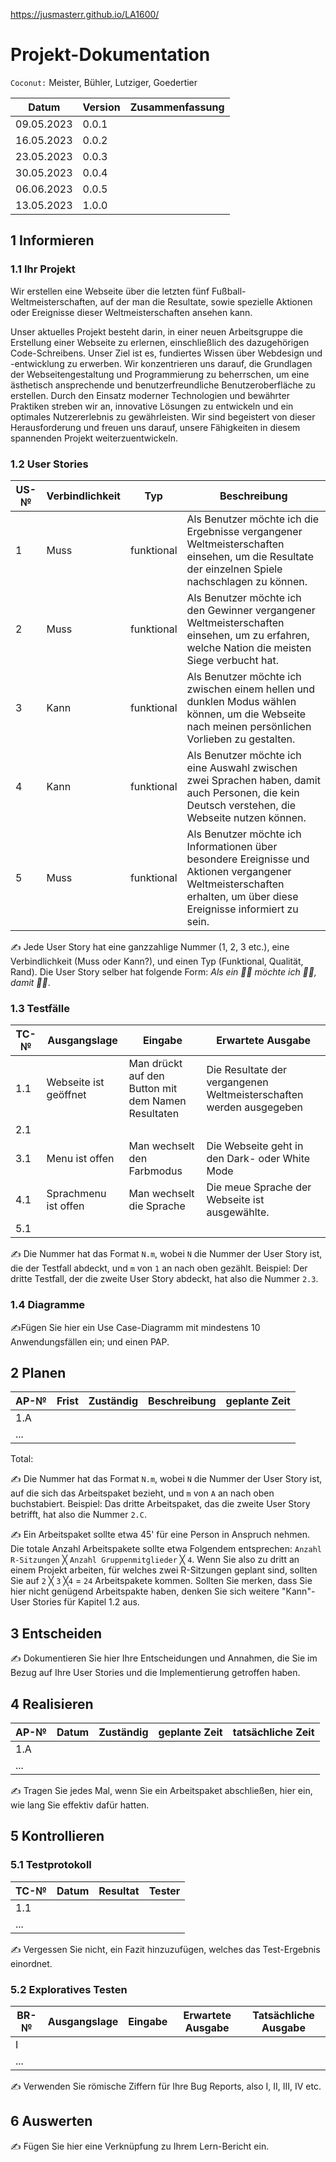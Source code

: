 https://jusmasterr.github.io/LA1600/
# Projekt-Dokumentation

`Coconut:` Meister, Bühler, Lutziger, Goedertier

| Datum | Version | Zusammenfassung                                              |
| ----- | ------- | ------------------------------------------------------------ |
|   09.05.2023    | 0.0.1   |                                                              |
|  16.05.2023       | 0.0.2     |                                                              |
|  23.05.2023       | 0.0.3     |                                                              |
|  30.05.2023       | 0.0.4     |                                                              |
|  06.06.2023       | 0.0.5     |                                                                                                                                                                     
|    13.05.2023      | 1.0.0   |                                                              |

## 1 Informieren

### 1.1 Ihr Projekt

Wir erstellen eine Webseite über die letzten fünf Fußball-Weltmeisterschaften, auf der man die Resultate, sowie spezielle Aktionen oder Ereignisse dieser Weltmeisterschaften ansehen kann.

Unser aktuelles Projekt besteht darin, in einer neuen Arbeitsgruppe die Erstellung einer Webseite zu erlernen, einschließlich des dazugehörigen Code-Schreibens. Unser Ziel ist es, fundiertes Wissen über Webdesign und -entwicklung zu erwerben. Wir konzentrieren uns darauf, die Grundlagen der Webseitengestaltung und Programmierung zu beherrschen, um eine ästhetisch ansprechende und benutzerfreundliche Benutzeroberfläche zu erstellen. Durch den Einsatz moderner Technologien und bewährter Praktiken streben wir an, innovative Lösungen zu entwickeln und ein optimales Nutzererlebnis zu gewährleisten. Wir sind begeistert von dieser Herausforderung und freuen uns darauf, unsere Fähigkeiten in diesem spannenden Projekt weiterzuentwickeln.

### 1.2 User Stories

| US-№ | Verbindlichkeit | Typ  | Beschreibung                       |
| ---- | --------------- | ---- | ---------------------------------- |
| 1  |    Muss               | funktional     | Als Benutzer möchte ich die Ergebnisse vergangener Weltmeisterschaften einsehen, um die Resultate der einzelnen Spiele nachschlagen zu können.       |
| 2  |    Muss               |   funktional   |  Als Benutzer möchte ich den Gewinner vergangener Weltmeisterschaften einsehen, um zu erfahren, welche Nation die meisten Siege verbucht hat.    |                               
| 3  | Kann   | funktional     |   Als Benutzer möchte ich zwischen einem hellen und dunklen Modus wählen können, um die Webseite nach meinen persönlichen Vorlieben zu gestalten.    |                            
| 4  |         Kann          |  funktional    |    Als Benutzer möchte ich eine Auswahl zwischen zwei Sprachen haben, damit auch Personen, die kein Deutsch verstehen, die Webseite nutzen können.                                |
| 5  |      Muss             |  funktional    |    Als Benutzer möchte ich Informationen über besondere Ereignisse und Aktionen vergangener Weltmeisterschaften erhalten, um über diese Ereignisse informiert zu sein.                             |

✍️ Jede User Story hat eine ganzzahlige Nummer (1, 2, 3 etc.), eine Verbindlichkeit (Muss oder Kann?), und einen Typ (Funktional, Qualität, Rand). Die User Story selber hat folgende Form: *Als ein 🤷‍♂️ möchte ich 🤷‍♂️, damit 🤷‍♂️*.

### 1.3 Testfälle

| TC-№ | Ausgangslage | Eingabe | Erwartete Ausgabe |
| ---- | ------------ | ------- | ----------------- |
| 1.1  |   Webseite ist geöffnet           | Man drückt auf den Button mit dem Namen Resultaten         |     Die Resultate der vergangenen Weltmeisterschaften werden ausgegeben            |
| 2.1  |              |         |                   |
| 3.1  |   Menu ist offen           |  Man wechselt den Farbmodus       |        Die Webseite geht in den Dark- oder White Mode          |
| 4.1  |   Sprachmenu ist offen           | Man wechselt die Sprache        |   Die meue Sprache der Webseite ist ausgewählte.                 |
| 5.1  |              |         |                   |


✍️ Die Nummer hat das Format `N.m`, wobei `N` die Nummer der User Story ist, die der Testfall abdeckt, und `m` von `1` an nach oben gezählt. Beispiel: Der dritte Testfall, der die zweite User Story abdeckt, hat also die Nummer `2.3`.

### 1.4 Diagramme

✍️Fügen Sie hier ein Use Case-Diagramm mit mindestens 10 Anwendungsfällen ein; und einen PAP.

## 2 Planen

| AP-№ | Frist | Zuständig | Beschreibung | geplante Zeit |
| ---- | ----- | --------- | ------------ | ------------- |
| 1.A  |       |           |              |               |
| ...  |       |           |              |               |

Total: 

✍️ Die Nummer hat das Format `N.m`, wobei `N` die Nummer der User Story ist, auf die sich das Arbeitspaket bezieht, und `m` von `A` an nach oben buchstabiert. Beispiel: Das dritte Arbeitspaket, das die zweite User Story betrifft, hat also die Nummer `2.C`.

✍️ Ein Arbeitspaket sollte etwa 45' für eine Person in Anspruch nehmen. Die totale Anzahl Arbeitspakete sollte etwa Folgendem entsprechen: `Anzahl R-Sitzungen` ╳ `Anzahl Gruppenmitglieder` ╳ `4`. Wenn Sie also zu dritt an einem Projekt arbeiten, für welches zwei R-Sitzungen geplant sind, sollten Sie auf `2` ╳ `3` ╳`4` = `24` Arbeitspakete kommen. Sollten Sie merken, dass Sie hier nicht genügend Arbeitspakte haben, denken Sie sich weitere "Kann"-User Stories für Kapitel 1.2 aus.

## 3 Entscheiden

✍️ Dokumentieren Sie hier Ihre Entscheidungen und Annahmen, die Sie im Bezug auf Ihre User Stories und die Implementierung getroffen haben.

## 4 Realisieren

| AP-№ | Datum | Zuständig | geplante Zeit | tatsächliche Zeit |
| ---- | ----- | --------- | ------------- | ----------------- |
| 1.A  |       |           |               |                   |
| ...  |       |           |               |                   |

✍️ Tragen Sie jedes Mal, wenn Sie ein Arbeitspaket abschließen, hier ein, wie lang Sie effektiv dafür hatten.

## 5 Kontrollieren

### 5.1 Testprotokoll

| TC-№ | Datum | Resultat | Tester |
| ---- | ----- | -------- | ------ |
| 1.1  |       |          |        |
| ...  |       |          |        |

✍️ Vergessen Sie nicht, ein Fazit hinzuzufügen, welches das Test-Ergebnis einordnet.

### 5.2 Exploratives Testen

| BR-№ | Ausgangslage | Eingabe | Erwartete Ausgabe | Tatsächliche Ausgabe |
| ---- | ------------ | ------- | ----------------- | -------------------- |
| I    |              |         |                   |                      |
| ...  |              |         |                   |                      |

✍️ Verwenden Sie römische Ziffern für Ihre Bug Reports, also I, II, III, IV etc.

## 6 Auswerten

✍️ Fügen Sie hier eine Verknüpfung zu Ihrem Lern-Bericht ein.
